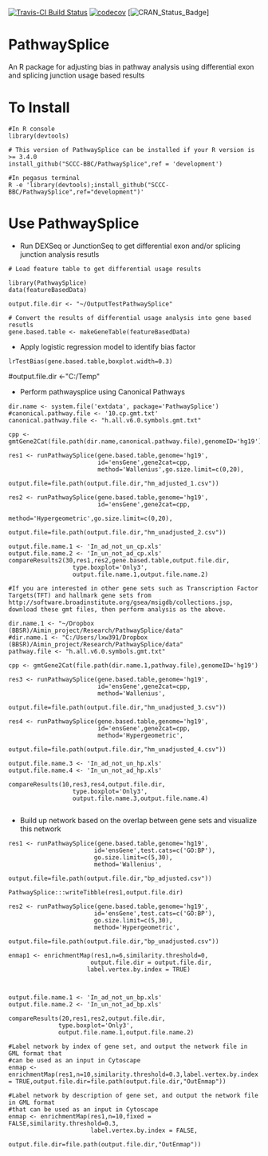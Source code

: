 [![Travis-CI Build Status](https://travis-ci.org/SCCC-BBC/PathwaySplice.svg?branch=master)](https://travis-ci.org/SCCC-BBC/PathwaySplice)
[![codecov](https://codecov.io/github/SCCC-BBC/PathwaySplice/coverage.svg?branch=master)](https://codecov.io/github/SCCC-BBC/PathwaySplice)
[![CRAN_Status_Badge](http://www.r-pkg.org/badges/version/PathwaySplice)]

# PathwaySplice
An R package for adjusting bias in pathway analysis using differential exon and splicing junction usage based results

# To Install

```{r eval=TRUE}
#In R console
library(devtools)

# This version of PathwaySplice can be installed if your R version is >= 3.4.0
install_github("SCCC-BBC/PathwaySplice",ref = 'development')

#In pegasus terminal 
R -e 'library(devtools);install_github("SCCC-BBC/PathwaySplice",ref="development")'

```

# Use PathwaySplice

+ Run DEXSeq or JunctionSeq to get differential exon and/or splicing junction analysis resutls 

```{r eval=TRUE}
# Load feature table to get differential usage results

library(PathwaySplice)
data(featureBasedData)

output.file.dir <- "~/OutputTestPathwaySplice"

# Convert the results of differential usage analysis into gene based resutls
gene.based.table <- makeGeneTable(featureBasedData)
```

+ Apply logistic regression model to identify bias factor
```{r eval=TRUE}
lrTestBias(gene.based.table,boxplot.width=0.3)
```
#output.file.dir <-"C:/Temp"

+ Perform pathwaysplice using Canonical Pathways
```{r eval=TRUE}
dir.name <- system.file('extdata', package='PathwaySplice')
#canonical.pathway.file <- '10.cp.gmt.txt'
canonical.pathway.file <- "h.all.v6.0.symbols.gmt.txt"

cpp <- gmtGene2Cat(file.path(dir.name,canonical.pathway.file),genomeID='hg19')

res1 <- runPathwaySplice(gene.based.table,genome='hg19',
                         id='ensGene',gene2cat=cpp,
                         method='Wallenius',go.size.limit=c(0,20),
                         output.file=file.path(output.file.dir,"hm_adjusted_1.csv"))
                         
res2 <- runPathwaySplice(gene.based.table,genome='hg19',
                         id='ensGene',gene2cat=cpp,
                         method='Hypergeometric',go.size.limit=c(0,20),
                         output.file=file.path(output.file.dir,"hm_unadjusted_2.csv"))

output.file.name.1 <- 'In_ad_not_un_cp.xls'
output.file.name.2 <- 'In_un_not_ad_cp.xls'
compareResults2(30,res1,res2,gene.based.table,output.file.dir,
                  type.boxplot='Only3',
                  output.file.name.1,output.file.name.2)

#If you are interested in other gene sets such as Transcription Factor Targets(TFT) and hallmark gene sets from http://software.broadinstitute.org/gsea/msigdb/collections.jsp, download these gmt files, then perform analysis as the above.

dir.name.1 <- "~/Dropbox (BBSR)/Aimin_project/Research/PathwaySplice/data"
#dir.name.1 <- "C:/Users/lxw391/Dropbox (BBSR)/Aimin_project/Research/PathwaySplice/data"
pathway.file <- "h.all.v6.0.symbols.gmt.txt"

cpp <- gmtGene2Cat(file.path(dir.name.1,pathway.file),genomeID='hg19')

res3 <- runPathwaySplice(gene.based.table,genome='hg19',
                         id='ensGene',gene2cat=cpp,
                         method='Wallenius',
                         output.file=file.path(output.file.dir,"hm_unadjusted_3.csv"))
                         
res4 <- runPathwaySplice(gene.based.table,genome='hg19',
                         id='ensGene',gene2cat=cpp,
                         method='Hypergeometric',
                         output.file=file.path(output.file.dir,"hm_unadjusted_4.csv"))

output.file.name.3 <- 'In_ad_not_un_hp.xls'
output.file.name.4 <- 'In_un_not_ad_hp.xls'

compareResults(10,res3,res4,output.file.dir,
                  type.boxplot='Only3',
                  output.file.name.3,output.file.name.4)
                  
```

+ Build up network based on the overlap between gene sets and visualize this network

```{r eval=TRUE}
res1 <- runPathwaySplice(gene.based.table,genome='hg19',
                        id='ensGene',test.cats=c('GO:BP'),
                        go.size.limit=c(5,30),
                        method='Wallenius',
                        output.file=file.path(output.file.dir,"bp_adjusted.csv"))
           
PathwaySplice:::writeTibble(res1,output.file.dir)
            
res2 <- runPathwaySplice(gene.based.table,genome='hg19',
                        id='ensGene',test.cats=c('GO:BP'),
                        go.size.limit=c(5,30),
                        method='Hypergeometric',
                        output.file=file.path(output.file.dir,"bp_unadjusted.csv"))
                        
enmap1 <- enrichmentMap(res1,n=6,similarity.threshold=0,
                       output.file.dir = output.file.dir,
                      label.vertex.by.index = TRUE)
                      

                      
output.file.name.1 <- 'In_ad_not_un_bp.xls'
output.file.name.2 <- 'In_un_not_ad_bp.xls'

compareResults(20,res1,res2,output.file.dir,
              type.boxplot='Only3',
              output.file.name.1,output.file.name.2)

#Label network by index of gene set, and output the network file in GML format that
#can be used as an input in Cytoscape  
enmap <- enrichmentMap(res1,n=10,similarity.threshold=0.3,label.vertex.by.index = TRUE,output.file.dir=file.path(output.file.dir,"OutEnmap"))

#Label network by description of gene set, and output the network file in GML format
#that can be used as an input in Cytoscape                       
enmap <- enrichmentMap(res1,n=10,fixed = FALSE,similarity.threshold=0.3,
                       label.vertex.by.index = FALSE,
                       output.file.dir=file.path(output.file.dir,"OutEnmap"))
```